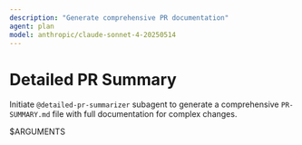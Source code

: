 ```yaml
---
description: "Generate comprehensive PR documentation"
agent: plan
model: anthropic/claude-sonnet-4-20250514
---
```


# Detailed PR Summary

Initiate `@detailed-pr-summarizer` subagent to generate a comprehensive `PR-SUMMARY.md` file with full documentation for complex changes.

$ARGUMENTS